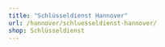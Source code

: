 ```yaml
---
title: "Schlüsseldienst Hannover"
url: /hannover/schluesseldienst-hannover/
shop: Schlüsseldienst
---
```

